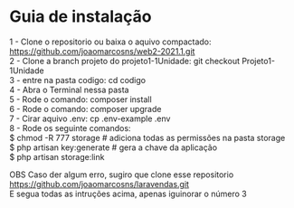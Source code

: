 # Guia de instalação

1 - Clone o repositorio ou baixa o aquivo compactado: https://github.com/joaomarcosns/web2-2021.1.git <br>
2 - Clone a branch projeto do projeto1-1Unidade: git checkout Projeto1-1Unidade <br>
3 - entre na pasta codigo: cd codigo <br>
4 - Abra o Terminal nessa pasta <br>
5 - Rode o comando: composer install <br>
6 - Rode o comando: composer upgrade <br>
7 - Cirar aquivo .env: cp .env-example .env <br>
8 - Rode os seguinte comandos: <br>
  $ chmod -R 777 storage # adiciona todas as permissões na pasta storage <br>
  $ php artisan key:generate # gera a chave da aplicação <br>
  $ php artisan storage:link <br>
  
  OBS Caso der algum erro, sugiro que clone esse repositorio https://github.com/joaomarcosns/laravendas.git <br>
  E segua todas as intruções acima, apenas iguinorar o número 3
